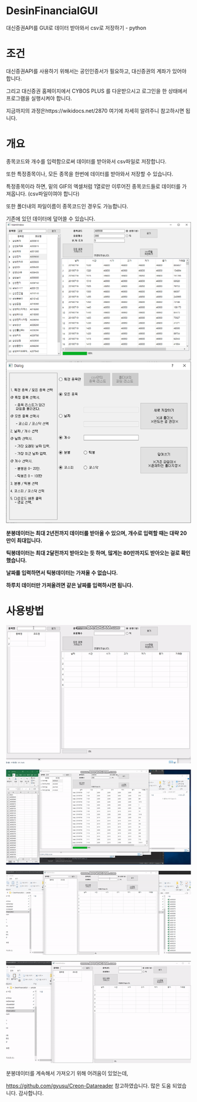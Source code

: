 # DesinFinancialGUI
대신증권API를 GUI로 데이터 받아와서 csv로 저장하기 - python


# 조건

대신증권API를 사용하기 위해서는 공인인증서가 필요하고, 대신증권의 계좌가 있어야합니다.

그리고 대신증권 홈페이지에서 CYBOS PLUS 를 다운받으시고 로그인을 한 상태에서 프로그램을 실행시켜야 합니다.

지금까지의 과정은https://wikidocs.net/2870 여기에 자세히 알려주니 참고하시면 됩니다.


# 개요

종목코드와 개수를 입력함으로써 데이터를 받아와서 csv파일로 저장합니다.

또한 특정종목이나, 모든 종목을 한번에 데이터를 받아와서 저장할 수 있습니다.

특정종목이라 하면, 밑의 GIF의 엑셀처럼 1열로만 이루어진 종목코드들로 데이터를 가져옵니다. (csv파일이여야 합니다)

또한 폴더내의 파일이름이 종목코드인 경우도 가능합니다. 

기존에 있던 데이터에 덮어쓸 수 있습니다. 
![image3](./image/image3.PNG)
![image2](./image/image2.PNG)

**분봉데이터는 최대 2년전까지 데이터를 받아올 수 있으며, 개수로 입력할 때는 대략 20만이 최대입니다.**

**틱봉데이터는 최대 2달전까지 받아오는 듯 하며, 많게는 80만까지도 받아오는 걸로 확인했습니다.**

**날짜를 입력하면서 틱봉데이터는 가져올 수 없습니다.** 

**하루치 데이터만 가져올려면 같은 날짜를 입력하시면 됩니다.** 


# 사용방법 

![sample1](./image/sample1.gif)

![sample2](./image/sample2.gif)

![sample3](./image/sample3.gif)

![sampl4](./image/sampl4.gif)





분봉데이터를 계속해서 가져오기 위해 어려움이 있었는데,

https://github.com/gyusu/Creon-Datareader 참고하였습니다. 많은 도움 되었습니다. 감사합니다. 
